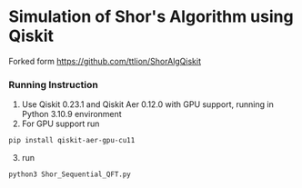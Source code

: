 # Simulation of Shor's Algorithm using Qiskit

Forked form https://github.com/ttlion/ShorAlgQiskit

### Running Instruction
1. Use  Qiskit 0.23.1 and Qiskit Aer 0.12.0 with GPU
support, running in Python 3.10.9 environment
2. For GPU support run 
```bash
pip install qiskit-aer-gpu-cu11
```
3. run 
```bash
python3 Shor_Sequential_QFT.py
```